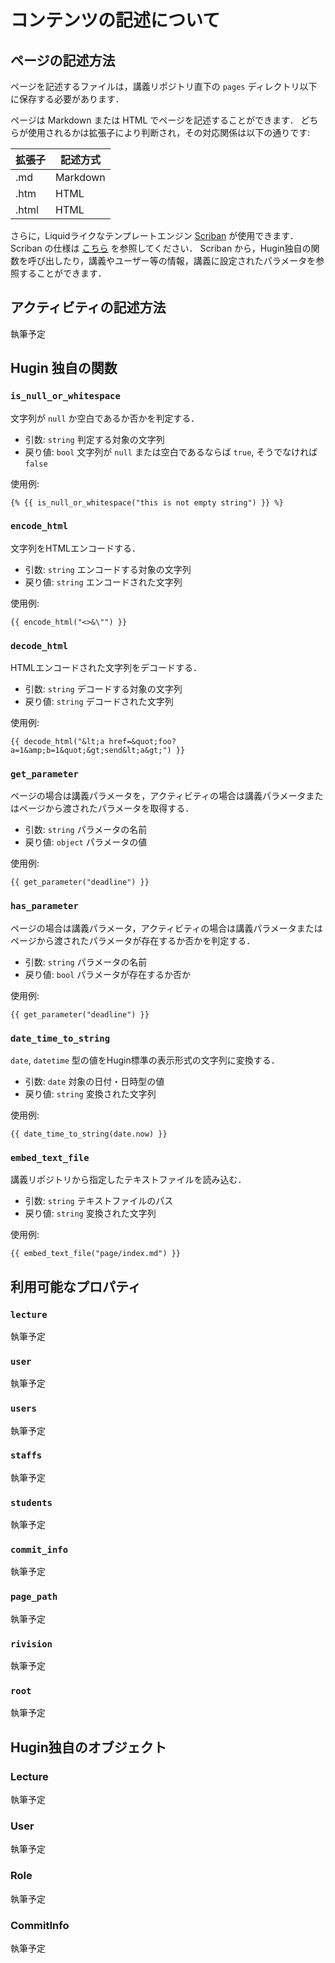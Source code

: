 # コンテンツの記述について

## ページの記述方法

ページを記述するファイルは，講義リポジトリ直下の `pages` ディレクトリ以下に保存する必要があります．

ページは Markdown または HTML でページを記述することができます．
どちらが使用されるかは拡張子により判断され，その対応関係は以下の通りです:

| 拡張子 | 記述方式 |
|-------|----------|
| .md   | Markdown |
| .htm  | HTML     |
| .html | HTML     |

さらに，Liquidライクなテンプレートエンジン [Scriban](https://github.com/scriban/scriban) が使用できます．
Scriban の仕様は [こちら](https://github.com/scriban/scriban/blob/master/doc/language.md) を参照してください．
Scriban から，Hugin独自の関数を呼び出したり，講義やユーザー等の情報，講義に設定されたパラメータを参照することができます．

## アクティビティの記述方法

執筆予定


## Hugin 独自の関数

### `is_null_or_whitespace`

文字列が `null` か空白であるか否かを判定する．

* 引数: `string` 判定する対象の文字列
* 戻り値: `bool` 文字列が `null` または空白であるならば `true`, そうでなければ `false`

使用例:
```
{% {{ is_null_or_whitespace("this is not empty string") }} %}
```

### `encode_html`

文字列をHTMLエンコードする．

* 引数: `string` エンコードする対象の文字列
* 戻り値: `string` エンコードされた文字列

使用例:
```
{{ encode_html("<>&\"") }}
```

### `decode_html`

HTMLエンコードされた文字列をデコードする．

* 引数: `string` デコードする対象の文字列
* 戻り値: `string` デコードされた文字列

使用例:
```
{{ decode_html("&lt;a href=&quot;foo?a=1&amp;b=1&quot;&gt;send&lt;a&gt;") }}
```

### `get_parameter`

ページの場合は講義パラメータを，アクティビティの場合は講義パラメータまたはページから渡されたパラメータを取得する．

* 引数: `string` パラメータの名前
* 戻り値: `object` パラメータの値

使用例:
```
{{ get_parameter("deadline") }}
```

### `has_parameter`

ページの場合は講義パラメータ，アクティビティの場合は講義パラメータまたはページから渡されたパラメータが存在するか否かを判定する．

* 引数: `string` パラメータの名前
* 戻り値: `bool` パラメータが存在するか否か

使用例:
```
{{ get_parameter("deadline") }}
```

### `date_time_to_string`

`date`, `datetime` 型の値をHugin標準の表示形式の文字列に変換する．

* 引数: `date` 対象の日付・日時型の値
* 戻り値: `string` 変換された文字列

使用例:
```
{{ date_time_to_string(date.now) }}
```

### `embed_text_file`

講義リポジトリから指定したテキストファイルを読み込む．

* 引数: `string` テキストファイルのパス
* 戻り値: `string` 変換された文字列

使用例:
```
{{ embed_text_file("page/index.md") }}
```


## 利用可能なプロパティ

### `lecture`
執筆予定

### `user`
執筆予定

### `users`
執筆予定

### `staffs`
執筆予定

### `students`
執筆予定

### `commit_info`
執筆予定

### `page_path`
執筆予定

### `rivision`
執筆予定

### `root`
執筆予定

## Hugin独自のオブジェクト

### Lecture
執筆予定

### User
執筆予定

### Role
執筆予定

### CommitInfo
執筆予定
